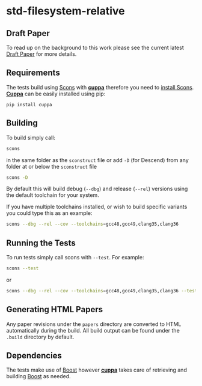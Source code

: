 # std-filesystem-relative

## Draft Paper

To read up on the background to this work please see the current latest [Draft Paper](blob/master/papers/DXXXX.md) for more details.

## Requirements

The tests build using [Scons](http://www.scons.org/) with **[cuppa](https://github.com/ja11sop/cuppa)** therefore you need to [install Scons](http://www.scons.org/download.php). **[Cuppa](https://github.com/ja11sop/cuppa)** can be easily installed using pip:

```
pip install cuppa
``` 

## Building

To build simply call:

```sh
scons
```

in the same folder as the `sconstruct` file or add `-D` (for Descend) from any folder at or below the `sconstruct` file

```sh
scons -D
```

By default this will build debug (`--dbg`) and release (`--rel`) versions using the default toolchain for your system.

If you have multiple toolchains installed, or wish to build specific variants you could type this as an example:

```sh
scons --dbg --rel --cov --toolchains=gcc48,gcc49,clang35,clang36
```

## Running the Tests

To run tests simply call scons with `--test`. For example:

```sh
scons --test
```

or

```sh
scons --dbg --rel --cov --toolchains=gcc48,gcc49,clang35,clang36 --test
```

## Generating HTML Papers

Any paper revisions under the `papers` directory are converted to HTML automatically during the build. All build output can be found under the `.build` directory by default.

## Dependencies

The tests make use of [Boost](https://www.boost.org) however **[cuppa](https://github.com/ja11sop/cuppa)** takes care of retrieving and building [Boost](https://www.boost.org) as needed.
